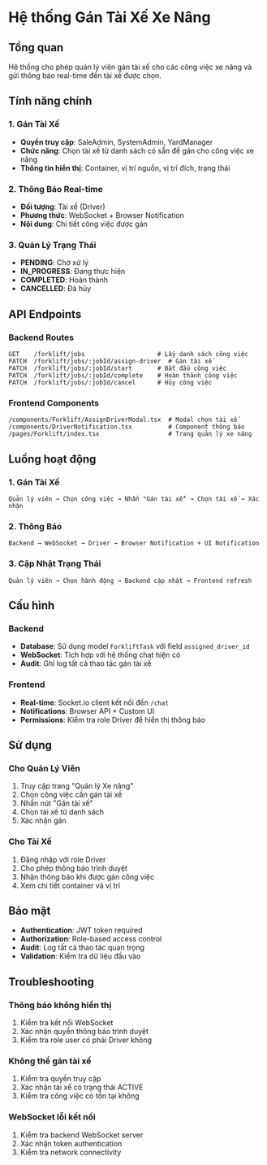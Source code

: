 # Hệ thống Gán Tài Xế Xe Nâng

## Tổng quan

Hệ thống cho phép quản lý viên gán tài xế cho các công việc xe nâng và gửi thông báo real-time đến tài xế được chọn.

## Tính năng chính

### 1. Gán Tài Xế
- **Quyền truy cập**: SaleAdmin, SystemAdmin, YardManager
- **Chức năng**: Chọn tài xế từ danh sách có sẵn để gán cho công việc xe nâng
- **Thông tin hiển thị**: Container, vị trí nguồn, vị trí đích, trạng thái

### 2. Thông Báo Real-time
- **Đối tượng**: Tài xế (Driver)
- **Phương thức**: WebSocket + Browser Notification
- **Nội dung**: Chi tiết công việc được gán

### 3. Quản Lý Trạng Thái
- **PENDING**: Chờ xử lý
- **IN_PROGRESS**: Đang thực hiện  
- **COMPLETED**: Hoàn thành
- **CANCELLED**: Đã hủy

## API Endpoints

### Backend Routes
```
GET    /forklift/jobs                    # Lấy danh sách công việc
PATCH  /forklift/jobs/:jobId/assign-driver  # Gán tài xế
PATCH  /forklift/jobs/:jobId/start       # Bắt đầu công việc
PATCH  /forklift/jobs/:jobId/complete    # Hoàn thành công việc
PATCH  /forklift/jobs/:jobId/cancel      # Hủy công việc
```

### Frontend Components
```
/components/Forklift/AssignDriverModal.tsx  # Modal chọn tài xế
/components/DriverNotification.tsx          # Component thông báo
/pages/Forklift/index.tsx                   # Trang quản lý xe nâng
```

## Luồng hoạt động

### 1. Gán Tài Xế
```
Quản lý viên → Chọn công việc → Nhấn "Gán tài xế" → Chọn tài xế → Xác nhận
```

### 2. Thông Báo
```
Backend → WebSocket → Driver → Browser Notification + UI Notification
```

### 3. Cập Nhật Trạng Thái
```
Quản lý viên → Chọn hành động → Backend cập nhật → Frontend refresh
```

## Cấu hình

### Backend
- **Database**: Sử dụng model `ForkliftTask` với field `assigned_driver_id`
- **WebSocket**: Tích hợp với hệ thống chat hiện có
- **Audit**: Ghi log tất cả thao tác gán tài xế

### Frontend
- **Real-time**: Socket.io client kết nối đến `/chat`
- **Notifications**: Browser API + Custom UI
- **Permissions**: Kiểm tra role Driver để hiển thị thông báo

## Sử dụng

### Cho Quản Lý Viên
1. Truy cập trang "Quản lý Xe nâng"
2. Chọn công việc cần gán tài xế
3. Nhấn nút "Gán tài xế"
4. Chọn tài xế từ danh sách
5. Xác nhận gán

### Cho Tài Xế
1. Đăng nhập với role Driver
2. Cho phép thông báo trình duyệt
3. Nhận thông báo khi được gán công việc
4. Xem chi tiết container và vị trí

## Bảo mật

- **Authentication**: JWT token required
- **Authorization**: Role-based access control
- **Audit**: Log tất cả thao tác quan trọng
- **Validation**: Kiểm tra dữ liệu đầu vào

## Troubleshooting

### Thông báo không hiển thị
1. Kiểm tra kết nối WebSocket
2. Xác nhận quyền thông báo trình duyệt
3. Kiểm tra role user có phải Driver không

### Không thể gán tài xế
1. Kiểm tra quyền truy cập
2. Xác nhận tài xế có trạng thái ACTIVE
3. Kiểm tra công việc có tồn tại không

### WebSocket lỗi kết nối
1. Kiểm tra backend WebSocket server
2. Xác nhận token authentication
3. Kiểm tra network connectivity

